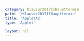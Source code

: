 ```yaml
---
category: Klausur2017IIHaupttermin
path: '/Klausur2017IIHaupttermin'
title: 'AppletA2'
type: 'Applet'

layout: nil
---
```

<script type="text/javascript" src="{{ site.jsxurl }}/jsxgraphcore.js"></script>
<link type="text/css" href="https://cdnjs.cloudflare.com/ajax/libs/jsxgraph/0.99.6/jsxgraph.css"><link rel="stylesheet" type="text/css" href="{{ site.jsxurl }}/jsxgraph.css" />
<div id="JXGd8b01ab5-7525-47c1-90ec-517e9ed6a6fe" class="jxgbox" style="width:500px; height:500px">
<script type="text/javascript">
(function(){
 const board = JXG.JSXGraph.initBoard('JXGd8b01ab5-7525-47c1-90ec-517e9ed6a6fe', {
    							boundingbox: [-5, 16, 16, -5],
                  showFullscreen: true, axis: false
              });
 
var A = board.create('point', [2.5,2.5], {fixed:true, color:'green', label:{fontsize:16, position:'bot'}, size:2});

var D = board.create('point', [-2.5,-2.5], {fixed:true, name:'D', color:'green', label:{fontsize:16, position:'bot'}, size:2});

var E = board.create('point', [0,0], {fixed:true, name:'E', color:'green', label:{fontsize:16, position:'bot'}, size:2});

var S = board.create('point', [0,7], {fixed:true, name:'S', color:'green', label:{fontsize:16, position:'bot'}, size:2});

var AD = board.create('line', [A,D], {straightFirst:false, straightLast:false});

var ES = board.create('line', [E,S], {straightFirst:false, straightLast:false});

var F = board.create('point', [12,0], {fixed:true, name:'F', color:'green', label:{fontsize:16, position:'bot'}, size:2});

var C = board.create('point', [14.5,2.5], {fixed:true, name:'C', color:'green', label:{fontsize:16, position:'bot'}, size:2});

var B = board.create('point', [9.5,-2.5], {fixed:true, name:'B', color:'green', label:{fontsize:16, position:'bot'}, size:2});

var EF = board.create('line', [E,F], {straightFirst:false, straightLast:false});

var CB = board.create('line', [C,B], {straightFirst:false, straightLast:false});

var CA = board.create('line', [C,A], {straightFirst:false, straightLast:false});

var DB = board.create('line', [D,B], {straightFirst:false, straightLast:false});

var SF = board.create('line', [S,F], {straightFirst:false, straightLast:false});

var SA = board.create('line', [S,A], {straightFirst:false, straightLast:false});

var SD = board.create('line', [S,D], {straightFirst:false, straightLast:false});

var SC = board.create('line', [S,C], {straightFirst:false, straightLast:false});

var SB = board.create('line', [S,B], {straightFirst:false, straightLast:false});

var phi = board.create('angle', [S,F,E], {radius:3});

t = board.create('text', [10, 10, function() { return Math.round(100*phi.Value()*180/Math.PI)/100;}], {fixed:true});

board.create('text',[8,10,'&alpha; ='], {fixed:true});

var P = board.create('point', [5,0], {fixed:true, name:'P', color:'green', label:{fontsize:16, position:'bot'}, size:2});

var M = board.create('glider', [SF], {name:'M', color:'orange', label:{fontsize:16, position:'bot'}, size:2});

var QRp = board.create('point', [function(){return M.X()+2.5},function(){return M.Y()+2.5}], {visible:false, label:{fontsize:16, position:'bot'}, size:2});

var MQRp= board.create('line', [M,QRp], {visible:false});

var Q = board.create('intersection', [MQRp, SB], {name:'Q', label:{fontsize:16, position:'bot'}, size:2});

var R = board.create('intersection', [MQRp, SC], {name:'R', label:{fontsize:16, position:'bot'}, size:2});

var QR = board.create('line', [Q, R], {visible:true, straightLast:false, straightFirst:false, color:'orange'});

var QP = board.create('line', [Q, P], {visible:true, straightLast:false, straightFirst:false, color:'orange'});

var PR = board.create('line', [P, R], {visible:true, straightLast:false, straightFirst:false, color:'orange'});

var QF = board.create('line', [Q, F], {visible:true, straightLast:false, straightFirst:false, color:'orange'});

var RF = board.create('line', [R, F], {visible:true, straightLast:false, straightFirst:false, color:'orange'});
board.create('text', [3,14,'M II 2017 HT A 2'], {fontsize: 18, fixed:true});
})();
  
  </script>
  </div>
